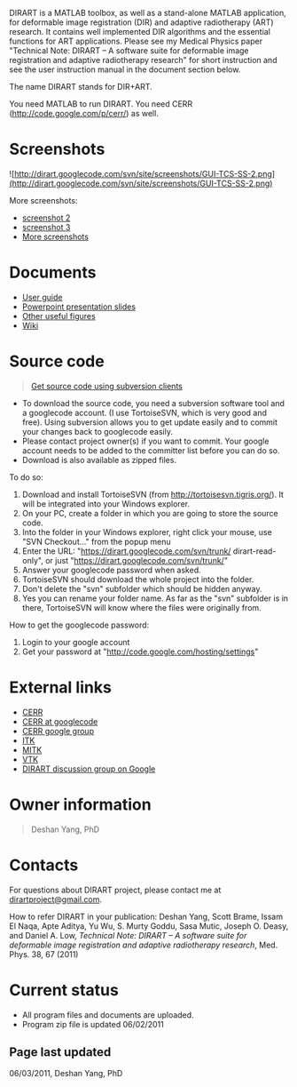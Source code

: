 DIRART is a MATLAB toolbox, as well as a stand-alone MATLAB application, for deformable image registration (DIR) and adaptive radiotherapy (ART) research. It contains well implemented DIR algorithms and the essential functions for ART applications. Please see my Medical Physics paper "Technical Note: DIRART – A software suite for deformable image registration and adaptive radiotherapy research" for short instruction and see the user instruction manual in the document section below.

The name DIRART stands for DIR+ART.

You need MATLAB to run DIRART.
You need CERR (http://code.google.com/p/cerr/) as well.



# Screenshots #
![http://dirart.googlecode.com/svn/site/screenshots/GUI-TCS-SS-2.png](http://dirart.googlecode.com/svn/site/screenshots/GUI-TCS-SS-2.png)

More screenshots:

  * [screenshot 2 ](http://dirart.googlecode.com/svn/site/screenshots/GUI-TCS-SS.png)
  * [screenshot 3](http://dirart.googlecode.com/svn/site/screenshots/GUI-TCS-SS-3.png)
  * [More screenshots](http://dirart.googlecode.com/svn/site/screenshots/)

# Documents #
  * [User guide](http://dirart.googlecode.com/svn/site/documents/Yang%20-%20DIRART%20V1.0a%20User%20Guide.pdf)
  * [Powerpoint presentation slides](http://dirart.googlecode.com/svn/site/documents/Yang%20-%20DIRART%20Demo%2003-24-2009.pdf)
  * [Other useful figures](http://dirart.googlecode.com/svn/site/images/)
  * [Wiki](http://code.google.com/p/dirart/w/list)

# Source code #
> [Get source code using subversion clients](http://code.google.com/p/dirart/source/checkout)

  * To download the source code, you need a subversion software tool and a googlecode account. (I use TortoiseSVN, which is very good and free). Using subversion allows you to get update easily and to commit your changes back to googlecode easily.
  * Please contact project owner(s) if you want to commit. Your google account needs to be added to the committer list before you can do so.
  * Download is also available as zipped files.

To do so:
  1. Download and install TortoiseSVN (from http://tortoisesvn.tigris.org/). It will be integrated into your Windows explorer.
  1. On your PC, create a folder in which you are going to store the source code.
  1. Into the folder in your Windows explorer, right click your mouse, use "SVN Checkout..." from the popup menu
  1. Enter the URL: "https://dirart.googlecode.com/svn/trunk/ dirart-read-only", or just "https://dirart.googlecode.com/svn/trunk/"
  1. Answer your googlecode password when asked.
  1. TortoiseSVN should download the whole project into the folder.
  1. Don't delete the "svn" subfolder which should be hidden anyway.
  1. Yes you can rename your folder name. As far as the "svn" subfolder is in there, TortoiseSVN will know where the files were originally from.

How to get the googlecode password:
  1. Login to your google account
  1. Get your password at "http://code.google.com/hosting/settings"


# External links #
  * [CERR](http://radium.wustl.edu/CERR/about.php)
  * [CERR at googlecode](http://code.google.com/p/cerr/)
  * [CERR google group](http://groups.google.com/group/cerr-forum)
  * [ITK](http://www.itk.org/)
  * [MITK](http://www.mitk.org/)
  * [VTK](http://www.vtk.org/)
  * [DIRART discussion group on Google](http://groups.google.com/group/dirart)


# Owner information #
> Deshan Yang, PhD

# Contacts #
For questions about DIRART project, please contact me at dirartproject@gmail.com.

How to refer DIRART in your publication:
Deshan Yang, Scott Brame, Issam El Naqa, Apte Aditya, Yu Wu, S. Murty Goddu, Sasa Mutic, Joseph O. Deasy, and Daniel A. Low, <i>Technical Note: DIRART – A software suite for deformable image registration and adaptive radiotherapy research</i>, Med. Phys. 38, 67 (2011)

# Current status #
  * All program files and documents are uploaded.
  * Program zip file is updated 06/02/2011

## Page last updated ##
06/03/2011, Deshan Yang, PhD